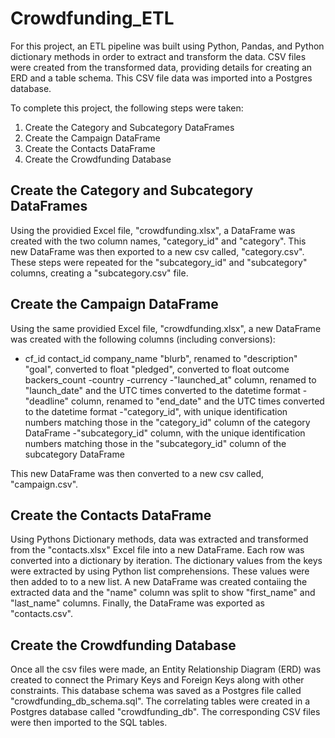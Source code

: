 # Crowdfunding_ETL

For this project, an ETL pipeline was built using Python, Pandas, and Python dictionary methods in order to extract and transform the data. CSV files were created from the transformed data, providing details for creating an ERD and a table schema. This CSV file data was imported into a Postgres database.

To complete this project, the following steps were taken: 
1. Create the Category and Subcategory DataFrames
2. Create the Campaign DataFrame
3. Create the Contacts DataFrame
4. Create the Crowdfunding Database

## Create the Category and Subcategory DataFrames
Using the providied Excel file, "crowdfunding.xlsx", a DataFrame was created with the two column names, "category_id" and "category". 
This new DataFrame was then exported to a new csv called, "category.csv". These steps were repeated for the "subcategory_id" and "subcategory" columns, creating a "subcategory.csv" file. 

## Create the Campaign DataFrame
Using the same providied Excel file, "crowdfunding.xlsx", a new DataFrame was created with the following columns (including conversions): 
- cf_id
contact_id
company_name
"blurb", renamed to "description"
"goal", converted to float
"pledged", converted to float
outcome
backers_count
-country
-currency
-"launched_at" column, renamed to "launch_date" and the UTC times converted to the datetime format
-"deadline" column, renamed to "end_date" and the UTC times converted to the datetime format
-"category_id", with unique identification numbers matching those in the "category_id" column of the category DataFrame
-"subcategory_id" column, with the unique identification numbers matching those in the "subcategory_id" column of the subcategory DataFrame

This new DataFrame was then converted to a new csv called, "campaign.csv". 

## Create the Contacts DataFrame
Using Pythons Dictionary methods, data was extracted and transformed from the "contacts.xlsx" Excel file into a new DataFrame. Each row was converted into a dictionary by iteration. The dictionary values from the keys were extracted by using Python list comprehensions. These values were then added to to a new list. A new DataFrame was created contaiing the extracted data and the "name" column was split to show "first_name" and "last_name" columns. Finally, the DataFrame was exported as "contacts.csv". 

## Create the Crowdfunding Database
Once all the csv files were made, an Entity Relationship Diagram (ERD) was created to connect the Primary Keys and Foreign Keys along with other constraints. This database schema was saved as a Postgres file called "crowdfunding_db_schema.sql". The correlating tables were created in a Postgres database called "crowdfunding_db". The corresponding CSV files were then imported to the SQL tables. 
